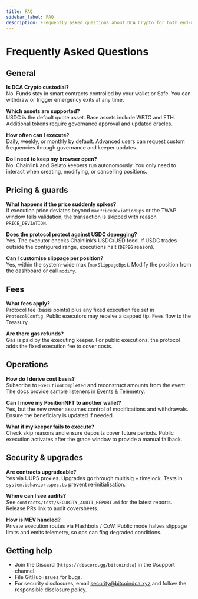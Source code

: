 ```yaml
---
title: FAQ
sidebar_label: FAQ
description: Frequently asked questions about DCA Crypto for both end-users and developers.
---
```


# Frequently Asked Questions

## General

**Is DCA Crypto custodial?**  
No. Funds stay in smart contracts controlled by your wallet or Safe. You can withdraw or trigger emergency exits at any time.

**Which assets are supported?**  
USDC is the default quote asset. Base assets include WBTC and ETH. Additional tokens require governance approval and updated oracles.

**How often can I execute?**  
Daily, weekly, or monthly by default. Advanced users can request custom frequencies through governance and keeper updates.

**Do I need to keep my browser open?**  
No. Chainlink and Gelato keepers run autonomously. You only need to interact when creating, modifying, or cancelling positions.

## Pricing & guards

**What happens if the price suddenly spikes?**  
If execution price deviates beyond `maxPriceDeviationBps` or the TWAP window fails validation, the transaction is skipped with reason `PRICE_DEVIATION`.

**Does the protocol protect against USDC depegging?**  
Yes. The executor checks Chainlink’s USDC/USD feed. If USDC trades outside the configured range, executions halt (`DEPEG` reason).

**Can I customise slippage per position?**  
Yes, within the system-wide max (`maxSlippageBps`). Modify the position from the dashboard or call `modify`.

## Fees

**What fees apply?**  
Protocol fee (basis points) plus any fixed execution fee set in `ProtocolConfig`. Public executors may receive a capped tip. Fees flow to the Treasury.

**Are there gas refunds?**  
Gas is paid by the executing keeper. For public executions, the protocol adds the fixed execution fee to cover costs.

## Operations

**How do I derive cost basis?**  
Subscribe to `ExecutionCompleted` and reconstruct amounts from the event. The docs provide sample listeners in [Events & Telemetry](../reference/events.md).

**Can I move my PositionNFT to another wallet?**  
Yes, but the new owner assumes control of modifications and withdrawals. Ensure the beneficiary is updated if needed.

**What if my keeper fails to execute?**  
Check skip reasons and ensure deposits cover future periods. Public execution activates after the grace window to provide a manual fallback.

## Security & upgrades

**Are contracts upgradeable?**  
Yes via UUPS proxies. Upgrades go through multisig + timelock. Tests in `system.behavior.spec.ts` prevent re-initialisation.

**Where can I see audits?**  
See `contracts/test/SECURITY_AUDIT_REPORT.md` for the latest reports. Release PRs link to audit coversheets.

**How is MEV handled?**  
Private execution routes via Flashbots / CoW. Public mode halves slippage limits and emits telemetry, so ops can flag degraded conditions.

## Getting help

- Join the Discord (`https://discord.gg/bitcoindca`) in the #support channel.
- File GitHub issues for bugs.
- For security disclosures, email security@bitcoindca.xyz and follow the responsible disclosure policy.

